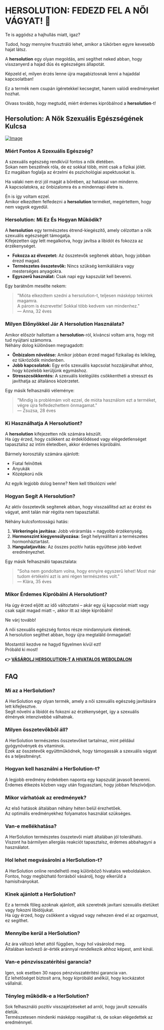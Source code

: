 # HERSOLUTION: FEDEZD FEL A NŐI VÁGYAT! 💖

Te is aggódsz a hajhullás miatt, igaz? 

Tudod, hogy mennyire frusztráló lehet, amikor a tükörben egyre kevesebb hajat látsz. 

A **hersolution** egy olyan megoldás, ami segíthet neked abban, hogy visszanyerd a hajad dús és egészséges állapotát. 

Képzeld el, milyen érzés lenne újra magabiztosnak lenni a hajaddal kapcsolatban! 

Ez a termék nem csupán ígéretekkel kecsegtet, hanem valódi eredményeket hozhat. 

Olvass tovább, hogy megtudd, miért érdemes kipróbálnod a **hersolution**-t!

## Hersolution: A Nők Szexuális Egészségének Kulcsa

[![Image](https://www2.sellhealth.com/231/hs-order-button.jpg)](https://gchaffi.com/aowuiIlk)

### Miért Fontos A Szexuális Egészség?

A szexuális egészség rendkívül fontos a nők életében.  
Sokan nem beszélnek róla, de ez sokkal több, mint csak a fizikai jólét.  
Ez magában foglalja az érzelmi és pszichológiai aspektusokat is.

Ha valaki nem érzi jól magát a bőrében, az hatással van mindenre.  
A kapcsolatokra, az önbizalomra és a mindennapi életre is.

Én is így voltam ezzel.  
Amikor elkezdtem felfedezni a **hersolution** terméket, megértettem, hogy nem vagyok egyedül.  

### Hersolution: Mi Ez És Hogyan Működik?

A **hersolution** egy természetes étrend-kiegészítő, amely célzottan a nők szexuális egészségét támogatja.  
Kifejezetten úgy lett megalkotva, hogy javítsa a libidót és fokozza az érzékenységet.

- **Fokozza az élvezetet:** Az összetevők segítenek abban, hogy jobban érezd magad.
- **Természetes összetevők:** Nincs szükség kemikáliákra vagy mesterséges anyagokra.
- **Egyszerű használat:** Csak napi egy kapszulát kell bevenni.

Egy barátnőm mesélte nekem:

> "Mióta elkezdtem szedni a hersolution-t, teljesen másképp tekintek magamra.  
> A párom is észrevette! Sokkal több kedvem van mindenhez."  
> — Anna, 32 éves

### Milyen Előnyökkel Jár A Hersolution Használata?

Amikor először hallottam a **hersolution**-ról, kíváncsi voltam arra, hogy mit tud nyújtani számomra.  
Néhány dolog különösen megragadott:

- **Önbizalom növelése:** Amikor jobban érzed magad fizikailag és lelkileg, ez tükröződik mindenben.
- **Jobb kapcsolatok:** Egy erős szexuális kapcsolat hozzájárulhat ahhoz, hogy közelebb kerüljünk egymáshoz.
- **Stresszcsökkentés:** A szexuális kielégülés csökkentheti a stresszt és javíthatja az általános közérzetet.

Egy másik felhasználó véleménye:

> "Mindig is problémám volt ezzel, de mióta használom ezt a terméket, végre újra felfedezhettem önmagamat."  
> — Zsuzsa, 28 éves

### Ki Használhatja A Hersolutiont?

A **hersolution** kifejezetten nők számára készült.  
Ha úgy érzed, hogy csökkent az érdeklődésed vagy elégedetlenséget tapasztalsz az intim életedben, akkor érdemes kipróbálni.

Bármely korosztály számára ajánlott:

- Fiatal felnőttek
- Anyukák
- Középkorú nők

Az egyik legjobb dolog benne? Nem kell titkolózni vele!  

### Hogyan Segít A Hersolution?

Az aktív összetevők segítenek abban, hogy visszaállítsd azt az érzést és vágyat, amit talán már régóta nem tapasztaltál.

Néhány kulcsfontosságú hatás:

1. **Vérkeringés javítása:** Jobb véráramlás = nagyobb érzékenység.
2. **Hormonszint kiegyensúlyozása:** Segít helyreállítani a természetes hormonháztartást.
3. **Hangulatjavítás:** Az összes pozitív hatás együttese jobb kedvet eredményezhet.

Egy másik felhasználó tapasztalata:

> "Soha nem gondoltam volna, hogy ennyire egyszerű lehet! Most már tudom értékelni azt is ami régen természetes volt."  
> — Klára, 35 éves

### Mikor Érdemes Kipróbálni A Hersolutiont?

Ha úgy érzed eljött az idő változtatni – akár egy új kapcsolat miatt vagy csak saját magad miatt –, akkor itt az ideje kipróbálni!

Ne várj tovább!  

A női szexuális egészség fontos része mindannyiunk életének.   
A hersolution segíthet abban, hogy újra megtaláld önmagadat!

Mostantól kezdve ne hagyd figyelmen kívül ezt!   
Próbáld ki most!



**👉 [VÁSÁROLJ HERSOLUTION-T A HIVATALOS WEBOLDALON](https://gchaffi.com/aowuiIlk)**

## FAQ

### Mi az a HerSolution?

A HerSolution egy olyan termék, amely a női szexuális egészség javítására lett kifejlesztve.  
Segít növelni a libidót és fokozni az érzékenységet, így a szexuális élmények intenzívebbé válhatnak.

### Milyen összetevőkből áll?

A HerSolution természetes összetevőket tartalmaz, mint például gyógynövények és vitaminok.  
Ezek az összetevők együttműködnek, hogy támogassák a szexuális vágyat és a teljesítményt.

### Hogyan kell használni a HerSolution-t?

A legjobb eredmény érdekében naponta egy kapszulát javasolt bevenni.  
Érdemes étkezés közben vagy után fogyasztani, hogy jobban felszívódjon.

### Mikor várhatóak az eredmények?

Az első hatások általában néhány héten belül érezhetőek.  
Az optimális eredményekhez folyamatos használat szükséges.

### Van-e mellékhatása?

A HerSolution természetes összetevői miatt általában jól tolerálható.  
Viszont ha bármilyen allergiás reakciót tapasztalsz, érdemes abbahagyni a használatot.

### Hol lehet megvásárolni a HerSolution-t?

A HerSolution online rendelhető meg különböző hivatalos weboldalakon.  
Fontos, hogy megbízható forrásból vásárolj, hogy elkerüld a hamisítványokat.

### Kinek ajánlott a HerSolution?

Ez a termék főleg azoknak ajánlott, akik szeretnék javítani szexuális életüket vagy fokozni libidójukat.  
Ha úgy érzed, hogy csökkent a vágyad vagy nehezen éred el az orgazmust, ez segíthet.

### Mennyibe kerül a HerSolution?

Az ára változó lehet attól függően, hogy hol vásárolod meg.  
Általában kedvező ár-érték aránnyal rendelkezik ahhoz képest, amit kínál.

### Van-e pénzvisszatérítési garancia?

Igen, sok esetben 30 napos pénzvisszatérítési garancia van.  
Ez lehetőséget biztosít arra, hogy kipróbáld anélkül, hogy kockázatot vállalnál.

### Tényleg működik-e a HerSolution?

Sok felhasználó pozitív visszajelzéseket ad arról, hogy javult szexuális életük.  
Természetesen mindenki másképp reagálhat rá, de sokan elégedettek az eredménnyel.
